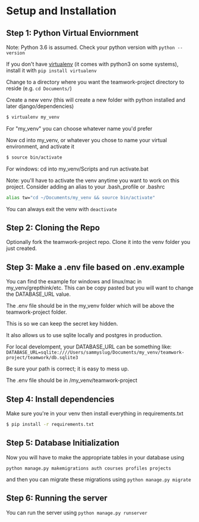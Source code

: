 Setup and Installation
=====


## Step 1: Python Virtual Enviornment
Note: Python 3.6 is assumed. Check your python version with `python --version`

If you don't have [virtualenv](http://docs.python-guide.org/en/latest/dev/virtualenvs/) (it comes with python3 on some systems), install it with `pip install virtualenv`

Change to a directory where you want the teamwork-project directory to reside (e.g. `cd Documents/`)

Create a new venv (this will create a new folder with python installed and later django/dependencies)
```bash
$ virtualenv my_venv
```
For "my_venv" you can choose whatever name you'd prefer

Now cd into my_venv, or whatever you chose to name your virtual environment, and activate it
```bash
$ source bin/activate
```

For windows: cd into my_venv/Scripts and run activate.bat

Note: you'll have to activate the venv anytime you want to work on this project. Consider adding an alias to your .bash_profile or .bashrc
```bash
alias tw="cd ~/Documents/my_venv && source bin/activate"
```
You can always exit the venv with `deactivate`

## Step 2: Cloning the Repo
Optionally fork the teamwork-project repo. Clone it into the venv folder you just created.

## Step 3: Make a .env file based on .env.example

You can find the example for windows and linux/mac in my_venv/grepthink/etc.
This can be copy pasted but you will want to change the DATABASE_URL value.

The .env file should be in the my_venv folder which will be above the teamwork-project folder.

This is so we can keep the secret key hidden. 

It also allows us to use sqlite locally and postgres in production.

For local develompent, your DATABASE_URL can be something like:
`DATABASE_URL=sqlite:////Users/sammyslug/Documents/my_venv/teamwork-project/teamwork/db.sqlite3`

Be sure your path is correct; it is easy to mess up.

The .env file should be in /my_venv/teamwork-project


## Step 4: Install dependencies
Make sure you're in your venv then install everything in requirements.txt
```bash
$ pip install -r requirements.txt
```

## Step 5: Database Initialization
Now you will have to make the appropriate tables in your database using
```
python manage.py makemigrations auth courses profiles projects
```
and then you can migrate these migrations using `python manage.py migrate`

## Step 6: Running the server
You can run the server using `python manage.py runserver`